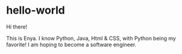 # hello-world

Hi there!

This is Enya. I know Python, Java, Html & CSS, with Python being my favorite!
I am hoping to become a software engineer. 
